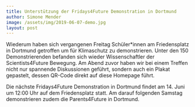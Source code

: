 ```yaml
---
title: Unterstützung der Fridays4Future Demonstration in Dortmund
author: Simone Mender
image: /assets/img/2019-06-07-demo.jpg
layout: post
---
```


Wiederum haben sich vergangenen Freitag Schüler\*innen am Friedensplatz in Dortmund getroffen um für Klimaschutz zu demonstrieren.
Unter den 150 Demonstrierenden befanden sich wieder Wissenschaftler der Scientists4Future Bewegung.
Am Abend zuvor haben wir bei einem Treffen nicht nur spannende Diskussionen geführt, sondern auch ein Plakat gepastelt, dessen QR-Code direkt auf diese Homepage führt.

Die nächste Fridays4Future Demonstration in Dortmund findet am 14. Juni um 12:00 Uhr auf dem Friedensplatz statt. Am darauf folgenden Samstag demonstrieren zudem die Parents4Future in Dortmund.

